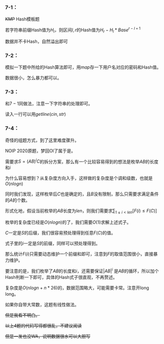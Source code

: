 ### 7-1：

~~KMP~~ Hash模板题

若字符串前缀Hash值为$H_i$，则区间$l,r$的Hash值为$H_r - H_l * Base^{r-l+1}$

数据并不卡Hash，自然溢出即可

### 7-2：

模拟一下题中所给的Hash算法即可，用$map$存一下用户名对应的密码和Hash值。

数据很小，怎么暴力都可以。

### 7-3：

和$7-1$同做法，注意一下字符串的处理即可。

读入一行可以用$getline(cin,str)$

### 7-4：

奇怪的组题方式，到了这里难度骤升。

NOIP 2020原题，梦回OI了属于是。

需要求$S=(AB)^iC$的拆分方案，那么有一个比较容易得到的想法是枚举$AB$的长度和$i$

为什么容易想到？从复杂度方向入手，这样做的复杂度是个调和级数，也就是$O(nlogn)$

同时我们发现，这样枚举后$C$也是确定的，且$B$没有限制，那么只需要求满足条件的$A$的个数。

形式化地，假设当前枚举的$AB$长度为$len$，则我们需要求$\sum_{1≤i<len}[F(i)≤F(C)]$

枚举的复杂度已经是$O(nlogn)$的了，我们需要$O(1)$求解上述式子。

$C$一定是$S$的后缀，我们很容易预处理得到任意$F(C)$的值。

式子里的$i$一定是$S$的前缀，同样可以预处理得到。

那么统计$F(i)$只需要动态维护一个前缀和即可，注意到$F$的取值范围很小，直接暴力维护。

要注意的是，我们枚举了$AB$的长度和$i$，还需要保证$|AB|^i$ 是$AB$的循环，所以加个Hash判断一下即可，具体的Hash式子很直观，不再赘述。

复杂度是$O(nlogn+n*26)$的，数据范围略大，可能需要卡常。注意开long long。

如果你自带大常数，这题有线性做法。

~~但是我看不明白。~~

~~以上4题的代码写得都很乱，不建议阅读~~

~~但是一发也没WA，说明数据很水可以大胆写~~
